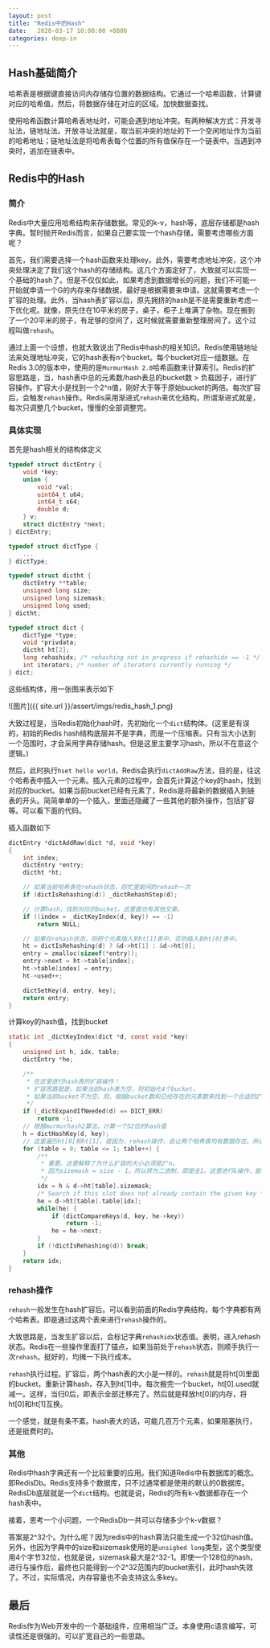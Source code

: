 ```yaml
---
layout: post
title: "Redis中的Hash"
date:   2020-03-17 10:00:00 +0800
categories: deep-in
---
```


## Hash基础简介

哈希表是根据键直接访问内存储存位置的数据结构。它通过一个哈希函数，计算键对应的哈希值，然后，将数据存储在对应的区域。加快数据查找。

使用哈希函数计算哈希表地址时，可能会遇到地址冲突。有两种解决方式：开发寻址法，链地址法。开放寻址法就是，取当前冲突的地址的下一个空闲地址作为当前的哈希地址；链地址法是将哈希表每个位置的所有值保存在一个链表中。当遇到冲突时，追加在链表中。

## Redis中的Hash

### 简介

Redis中大量应用哈希结构来存储数据。常见的k-v，hash等，底层存储都是hash字典。暂时抛开Redis而言，如果自己要实现一个hash存储，需要考虑哪些方面呢？

首先，我们需要选择一个hash函数来处理key。此外，需要考虑地址冲突，这个冲突处理决定了我们这个hash的存储结构。这几个方面定好了，大致就可以实现一个基础的hash了。但是不仅仅如此，如果考虑到数据增长的问题，我们不可能一开始就申请一个G的内存来存储数据，最好是根据需要来申请。这就需要考虑一个扩容的处理。此外，当hash表扩容以后，原先拥挤的hash是不是需要重新考虑一下优化呢。就像，原先住在10平米的房子，桌子，柜子上堆满了杂物。现在搬到了一个20平米的房子，有足够的空间了，这时候就需要重新整理房间了。这个过程叫做`rehash`。

通过上面一个设想，也就大致说出了Redis中hash的相关知识。Redis使用链地址法来处理地址冲突，它的hash表有n个bucket。每个bucket对应一组数据。在Redis 3.0的版本中，使用的是`MurmurHash 2.0`哈希函数来计算索引。Redis的扩容思路是，当，hash表中总的元素数/hash表总的bucket数 > 负载因子，进行扩容操作。扩容大小是找到一个2^n值，刚好大于等于原始bucket的两倍。每次扩容后，会触发`rehash`操作。Redis采用渐进式`rehash`来优化结构。所谓渐进式就是，每次只调整几个bucket，慢慢的全部调整完。

### 具体实现

首先是hash相关的结构体定义

```c
typedef struct dictEntry {
    void *key;
    union {
        void *val;
        uint64_t u64;
        int64_t s64;
        double d;
    } v;
    struct dictEntry *next;
} dictEntry;

typedef struct dictType {
    ...
} dictType;

typedef struct dictht {
    dictEntry **table;
    unsigned long size;
    unsigned long sizemask;
    unsigned long used;
} dictht;

typedef struct dict {
    dictType *type;
    void *privdata;
    dictht ht[2];
    long rehashidx; /* rehashing not in progress if rehashidx == -1 */
    int iterators; /* number of iterators currently running */
} dict;
```

这些结构体，用一张图来表示如下

![图片]({{ site.url }}/assert/imgs/redis_hash_1.png)

大致过程是，当Redis初始化hash时，先初始化一个`dict`结构体。(这里是有误的，初始的Redis hash结构底层并不是字典，而是一个压缩表。只有当大小达到一个范围时，才会采用字典存储hash。但是这里主要学习hash，所以不在意这个逻辑。)

然后，此时执行`hset hello world`，Redis会执行`dictAddRaw`方法，目的是，往这个哈希表中插入一个元素。插入元素的过程中，会首先计算这个key的hash，找到对应的bucket。如果当前bucket已经有元素了，Redis是将最新的数据插入到链表的开头。简简单单的一个插入，里面还隐藏了一些其他的额外操作，包括扩容等。可以看下面的代码。

插入函数如下

```c
dictEntry *dictAddRaw(dict *d, void *key)
{
    int index;
    dictEntry *entry;
    dictht *ht;

    // 如果当前哈希表在rehash状态，则忙里偷闲的rehash一次
    if (dictIsRehashing(d)) _dictRehashStep(d);

    // 计算hash，找到对应的bucket。这里面也有其他文章。
    if ((index = _dictKeyIndex(d, key)) == -1)
        return NULL;

    // 如果在rehash状态，则把个元素插入到ht[1]表中，否则插入到ht[0]表中。
    ht = dictIsRehashing(d) ? &d->ht[1] : &d->ht[0];
    entry = zmalloc(sizeof(*entry));
    entry->next = ht->table[index];
    ht->table[index] = entry;
    ht->used++;

    dictSetKey(d, entry, key);
    return entry;
}
```

计算key的hash值，找到bucket

```c
static int _dictKeyIndex(dict *d, const void *key)
{
    unsigned int h, idx, table;
    dictEntry *he;

    /**
     * 在这里进行hash表的扩容操作！
     * 扩容思路就是，如果当前hash表为空，则初始化4个bucket。
     * 如果当前bucket不为空，则，根据bucket数和已经存在的元素数来找到一个合适的2^n大小。
     */
    if (_dictExpandIfNeeded(d) == DICT_ERR)
        return -1;
    // 根据murmurhash2算法，计算一个32位的hash值
    h = dictHashKey(d, key);
    // 这里遍历ht[0]和ht[1]。是因为，rehash操作，会让两个哈希表均有数据存在。所以需要全部查一遍。
    for (table = 0; table <= 1; table++) {
        /**
         * 重要。这里解释了为什么扩容的大小必须是2^n。
         * 因为sizemask = size - 1。所以转为二进制，即是全1。这里进行&操作，能保证均匀分布在bucket中。
         */ 
        idx = h & d->ht[table].sizemask;
        /* Search if this slot does not already contain the given key */
        he = d->ht[table].table[idx];
        while(he) {
            if (dictCompareKeys(d, key, he->key))
                return -1;
            he = he->next;
        }
        if (!dictIsRehashing(d)) break;
    }
    return idx;
}
```

### rehash操作

`rehash`一般发生在hash扩容后。可以看到前面的Redis字典结构，每个字典都有两个哈希表。即是通过这两个表来进行`rehash`操作的。

大致思路是，当发生扩容以后，会标记字典`rehashidx`状态值。表明，进入rehash状态。Redis在一些操作里面打了锚点，如果当前处于`rehash`状态，则顺手执行一次`rehash`。挺好的，均摊一下执行成本。

`rehash`执行过程。扩容后，两个hash表的大小是一样的。`rehash`就是将ht[0]里面的bucket，重新计算hash，存入到ht[1]中。每次搬完一个bucket，ht[0].used就减一。这样，当归0后，即表示全部迁移完了。然后就是释放ht[0]的内存，将ht[0]和ht[1]互换。

一个感觉，就是有条不紊。hash表大的话，可能几百万个元素，如果阻塞执行，还是挺费时的。

### 其他

Redis中hash字典还有一个比较重要的应用。我们知道Redis中有数据库的概念。即RedisDb。Redis支持多个数据库，只不过通常都是使用的默认的0数据库。RedisDb底层就是一个`dict`结构。也就是说，Redis的所有k-v数据都存在一个hash表中。

接着，思考一个小问题，一个RedisDb一共可以存储多少个k-v数据？

答案是2^32个。为什么呢？因为redis中的hash算法只能生成一个32位hash值。另外，也因为字典中的size和sizemask使用的是`unsighed long`类型，这个类型使用4个字节32位，也就是说，sizemask最大是2^32-1。即使一个128位的hash，进行与操作后，最终也只能得到一个2^32范围内的bucket索引，此时hash失效了。不过，实际情况，内存容量也不会支持这么多key。

## 最后

Redis作为Web开发中的一个基础组件，应用相当广泛。本身使用c语言编写，可读性还是很强的。可以扩宽自己的一些思路。
